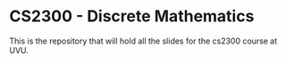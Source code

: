CS2300 - Discrete Mathematics
=========================================

This is the repository that will hold all the slides for the cs2300 course at UVU.   


